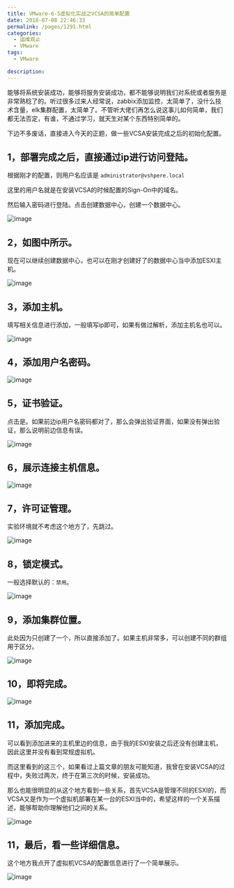 ```yaml
---
title: VMware-6-5虚拟化实战之VCSA的简单配置
date: 2018-07-08 22:46:33
permalink: /pages/1291.html
categories: 
  - 运维观止
  - VMware
tags: 
  - VMware

description: 
---
```


能够将系统安装成功，能够将服务安装成功，都不能够说明我们对系统或者服务是非常熟稔了的。听过很多过来人经常说，zabbix添加监控，太简单了，没什么技术含量，elk集群配置，太简单了。不管听大佬们再怎么说这事儿如何简单，我们都无法否定，有谁，不通过学习，就天生对某个东西特别简单的。

下边不多废话，直接进入今天的正题，做一些VCSA安装完成之后的初始化配置。

## 1，部署完成之后，直接通过ip进行访问登陆。

根据刚才的配置，则用户名应该是 `administrator@vshpere.local`

这里的用户名就是在安装VCSA的时候配置的Sign-On中的域名。

然后输入密码进行登陆。点击创建数据中心，创建一个数据中心。

![image](http://t.eryajf.net/imgs/2021/09/ca2a5d34c66c6770.jpg)

## 2，如图中所示。

现在可以继续创建数据中心，也可以在刚才创建好了的数据中心当中添加ESXI主机。

![image](http://t.eryajf.net/imgs/2021/09/68857cff80ab6d11.jpg)

## 3，添加主机。

填写相关信息进行添加，一般填写ip即可，如果有做过解析，添加主机名也可以。

![image](http://t.eryajf.net/imgs/2021/09/19d02693986c9beb.jpg)

## 4，添加用户名密码。

![image](http://t.eryajf.net/imgs/2021/09/b20a4d752c066d91.jpg)

## 5，证书验证。

点击是。如果前边ip用户名密码都对了，那么会弹出验证界面，如果没有弹出验证，那么说明前边信息有误。

![image](http://t.eryajf.net/imgs/2021/09/c59cf57d9f8e8bc9.jpg)

## 6，展示连接主机信息。

![image](http://t.eryajf.net/imgs/2021/09/77d86bf2109cf245.jpg)

## 7，许可证管理。

实验环境就不考虑这个地方了，先跳过。

![image](http://t.eryajf.net/imgs/2021/09/98a9c3b4c5605d51.jpg)

## 8，锁定模式。

一般选择默认的：`禁用`。

![image](http://t.eryajf.net/imgs/2021/09/6d91db21d58b480f.jpg)

## 9，添加集群位置。

此处因为只创建了一个，所以直接添加了。如果主机非常多，可以创建不同的群组用于区分。

![image](http://t.eryajf.net/imgs/2021/09/199a893ee68f2d94.jpg)

## 10，即将完成。

![image](http://t.eryajf.net/imgs/2021/09/ebae16bf750e88b7.jpg)

## 11，添加完成。

可以看到添加进来的主机里边的信息，由于我的ESXI安装之后还没有创建主机，因此这里并没有看到常规虚拟机。

而这里看到的这三个，如果看过上篇文章的朋友可能知道，我曾在安装VCSA的过程中，失败过两次，终于在第三次的时候，安装成功。

那么也能很明显的从这个地方看到一些关系，首先VCSA是管理不同的ESXI的，而VCSA又是作为一个虚拟机部署在某一台的ESXI当中的，希望这样的一个关系描述，能够帮助你理解他们之间的关系。

![image](http://t.eryajf.net/imgs/2021/09/b0969721c2fd16c0.jpg)

## 11，最后，看一些详细信息。

这个地方我点开了虚拟机VCSA的配置信息进行了一个简单展示。

![image](http://t.eryajf.net/imgs/2021/09/43c3cd98fc701ee4.jpg)
